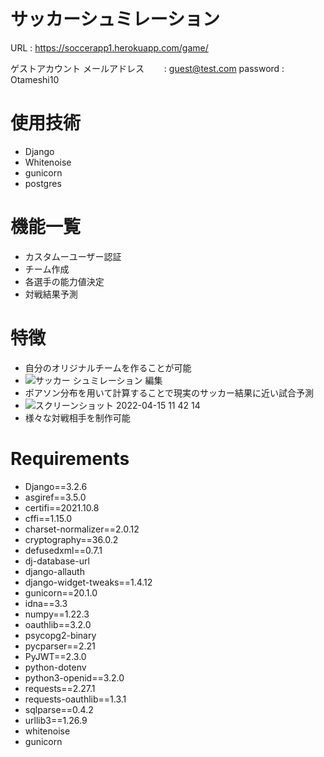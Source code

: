 
# サッカーシュミレーション

URL : https://soccerapp1.herokuapp.com/game/

ゲストアカウント
メールアドレス　　 : guest@test.com
password       : Otameshi10


# 使用技術
- Django
- Whitenoise
- gunicorn
- postgres

# 機能一覧
- カスタムーユーザー認証
- チーム作成
- 各選手の能力値決定
- 対戦結果予測

# 特徴
- 自分のオリジナルチームを作ることが可能
- ![サッカー シュミレーション 編集](https://user-images.githubusercontent.com/102356191/163509848-633e1806-eda2-4adb-81ad-cfce02b17fec.png)
- ポアソン分布を用いて計算することで現実のサッカー結果に近い試合予測
- ![スクリーンショット 2022-04-15 11 42 14](https://user-images.githubusercontent.com/102356191/163509897-3273bb40-3c90-4a44-a021-5585a76b7cfe.png)
- 様々な対戦相手を制作可能



# Requirements

- Django==3.2.6
- asgiref==3.5.0
- certifi==2021.10.8
- cffi==1.15.0
- charset-normalizer==2.0.12
- cryptography==36.0.2
- defusedxml==0.7.1
- dj-database-url
- django-allauth
- django-widget-tweaks==1.4.12
- gunicorn==20.1.0
- idna==3.3
- numpy==1.22.3
- oauthlib==3.2.0
- psycopg2-binary
- pycparser==2.21
- PyJWT==2.3.0
- python-dotenv
- python3-openid==3.2.0
- requests==2.27.1
- requests-oauthlib==1.3.1
- sqlparse==0.4.2
- urllib3==1.26.9
- whitenoise
- gunicorn



